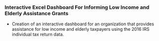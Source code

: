 ### Interactive Excel Dashboard For Informing Low Income and Elderly Assistance Grants

- Creation of an interactive dashboard for an organization that provides assistance for low income and elderly taxpayers using the 2016 IRS individual tax return data.

